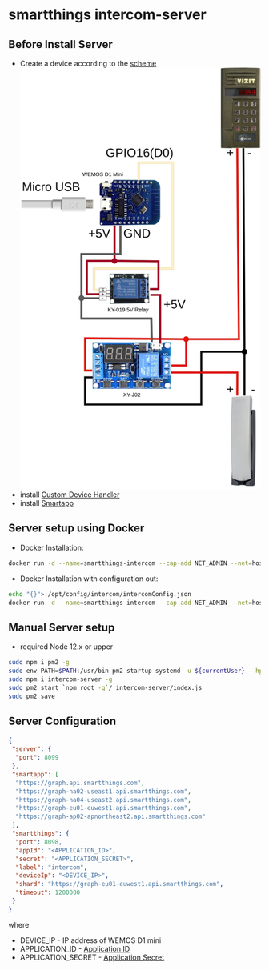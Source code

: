 # smartthings intercom-server

## Before Install Server
- Create a device according to the [scheme](https://github.com/vzakharchenko/smart-intercom)
![](https://github.com/vzakharchenko/smart-intercom/raw/master/docs/intercom.drawio.png)
- install [Custom Device Handler](https://github.com/vzakharchenko/smart-intercom/tree/master/smartthings-intercom#custom-device-handler-installation)
- install [Smartapp](https://github.com/vzakharchenko/smart-intercom/tree/master/smartthings-intercom#smartapp-installation)

## Server setup using Docker
- Docker Installation:
```bash
docker run -d --name=smartthings-intercom --cap-add NET_ADMIN --net=host -p 8099:8099 -p 8098:8098 --restart=always vassio/smartthings-intercom:latest
```
- Docker Installation with configuration out:
```bash
echo "{}"> /opt/config/intercom/intercomConfig.json
docker run -d --name=smartthings-intercom --cap-add NET_ADMIN --net=host -p 8099:8099 -p 8098:8098 -v /opt/config/intercom/intercomConfig.json:/opt/config/intercom/intercomConfig.json --restart=always vassio/smartthings-intercom:latest
```

## Manual Server setup
 - required Node 12.x or upper
```bash
sudo npm i pm2 -g
sudo env PATH=$PATH:/usr/bin pm2 startup systemd -u ${currentUser} --hp ${HOME}
sudo npm i intercom-server -g
sudo pm2 start `npm root -g`/ intercom-server/index.js
sudo pm2 save
```

## Server Configuration

```json
{
 "server": {
  "port": 8099
 },
 "smartapp": [
  "https://graph.api.smartthings.com",
  "https://graph-na02-useast1.api.smartthings.com",
  "https://graph-na04-useast2.api.smartthings.com",
  "https://graph-eu01-euwest1.api.smartthings.com",
  "https://graph-ap02-apnortheast2.api.smartthings.com"
 ],
 "smartthings": {
  "port": 8098,
  "appId": "<APPLICATION_ID>",
  "secret": "<APPLICATION_SECRET>",
  "label": "intercom",
  "deviceIp": "<DEVICE_IP>",
  "shard": "https://graph-eu01-euwest1.api.smartthings.com",
  "timeout": 1200000
 }
}
```
where
- DEVICE_IP - IP address of WEMOS D1 mini
- APPLICATION_ID - [Application ID](https://github.com/vzakharchenko/smart-intercom/tree/master/smartthings-intercom#how-to-get-application-id-and-secret)
- APPLICATION_SECRET - [Application Secret](https://github.com/vzakharchenko/smart-intercom/tree/master/smartthings-intercom#how-to-get-application-id-and-secret)
